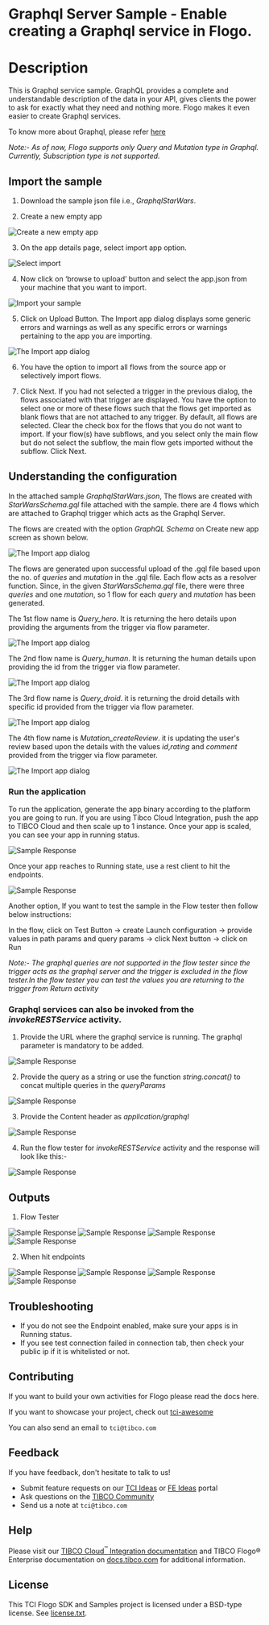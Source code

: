 # Graphql Server Sample - Enable creating a Graphql service in Flogo.

# Description

This is Graphql service sample. GraphQL provides a complete and understandable description of the data in your API, gives clients the power to ask for exactly what they need and nothing more. Flogo makes it even easier to create Graphql services. 

To know more about Graphql, please refer [here](https://graphql.org/)

*Note:- As of now, Flogo supports only Query and Mutation type in Graphql. Currently, Subscription type is not supported.*

## Import the sample
1. Download the sample json file i.e., *GraphqlStarWars*.

2. Create a new empty app

![Create a new empty app](../import-screenshots/graphql-create-app.png)

3. On the app details page, select import app option.

![Select import](../import-screenshots/3.png)

4. Now click on ‘browse to upload’ button and select the app.json from your machine that you want to import.

![Import your sample](../import-screenshots/4.png)

5. Click on Upload Button. The Import app dialog displays some generic errors and warnings as well as any specific errors or warnings pertaining to the app you are importing.

![The Import app dialog](../import-screenshots/5.png)

6. You have the option to import all flows from the source app or selectively import flows.

7.  Click Next. If you had not selected a trigger in the previous dialog, the flows associated with that trigger are displayed. You have the option to select one or more of these flows such that the flows get imported as blank flows that are not attached to any trigger. By default, all flows are selected. Clear the check box for the flows that you do not want to import. If your flow(s) have subflows, and you select only the main flow but do not select the subflow, the main flow gets imported without the subflow. Click Next.



## Understanding the configuration

In the attached sample *GraphqlStarWars.json*, The flows are created with *StarWarsSchema.gql* file attached with the sample. there are 4 flows which are attached to Graphql trigger which acts as the Graphql Server.

The flows are  created with the option *GraphQL Schema* on Create new app screen as shown below. 

![The Import app dialog](../import-screenshots/graphql_create_flow.png)

The flows are generated upon successful upload of the .gql file based upon the no. of *queries* and *mutation* in the .gql file. Each flow acts as a resolver function. Since, in the given *StarWarsSchema.gql* file, there were three *queries* and one *mutation*, so 1 flow for each *query* and *mutation* has been generated.

The 1st flow name is *Query_hero*. It is returning the hero details upon providing the arguments from the trigger via flow parameter.

![The Import app dialog](../import-screenshots/graphql_flow1.png)

The 2nd flow name is *Query_human*. It is returning the human details upon providing the id  from the trigger via flow parameter.

![The Import app dialog](../import-screenshots/graphql_flow2.png)

The 3rd flow name is *Query_droid*. it is returning the droid details with specific id provided from the trigger via flow parameter.

![The Import app dialog](../import-screenshots/graphql_flow3.png)

The 4th flow name is *Mutation_createReview*. it is updating the user's review based upon the details with the values *id*,*rating* and *comment* provided from the trigger via flow parameter.

![The Import app dialog](../import-screenshots/graphql_flow4.png)


### Run the application

To run the application, generate the app binary according to the platform you are going to run. If you are using Tibco Cloud Integration, push the app to TIBCO Cloud and then scale up to 1 instance. Once your app is scaled, you can see your app in running status.

![Sample Response](../import-screenshots/graphql-binary-generation.png)

Once your app reaches to Running state, use a rest client to hit the endpoints.  

![Sample Response](../import-screenshots/graphql-app-running.png)

Another option, If you want to test the sample in the Flow tester then follow below instructions:
 
In the flow, click on Test Button -> create Launch configuration -> provide values in path params and query params -> click Next button -> click on Run

*Note:- The graphql queries are not supported in the flow tester since the trigger acts as the graphql server and the trigger is excluded in the flow tester.In the flow tester you can test the values you are returning to the trigger from Return activity*



### Graphql services can also be invoked from the *invokeRESTService* activity.

1. Provide the URL where the graphql service is running. The graphql parameter is mandatory to be added.

![Sample Response](../import-screenshots/Graphql-InvokeRest-Settings.png)

2. Provide the query as a string or use the function *string.concat()* to concat multiple queries in the *queryParams*

![Sample Response](../import-screenshots/Graphql-InvokeRest-graphql.png)

3. Provide the Content header as *application/graphql*

![Sample Response](../import-screenshots/Graphql-invokeRest-Headers.png)

4. Run the flow tester for *invokeRESTService* activity and the response will look like this:-

![Sample Response](../import-screenshots/Graphql-restinvoke-flow3-response.png)


## Outputs

1. Flow Tester

![Sample Response](../import-screenshots/graphql-flow1-tester.png)
![Sample Response](../import-screenshots/graphql-flow2-tester.png)
![Sample Response](../import-screenshots/graphql-flow3-tester.png)
![Sample Response](../import-screenshots/graphql-flow4-tester.png)

2. When hit endpoints

![Sample Response](../import-screenshots/graphql-flow1-response.png)
![Sample Response](../import-screenshots/graphql-flow2-response.png)
![Sample Response](../import-screenshots/graphql-flow3-response.png)
![Sample Response](../import-screenshots/graphql-flow4-response.png)



## Troubleshooting

* If you do not see the Endpoint enabled, make sure your apps is in Running status.
* If you see test connection failed in connection tab, then check your public ip if it is whitelisted or not.

## Contributing
If you want to build your own activities for Flogo please read the docs here.

If you want to showcase your project, check out [tci-awesome](https://github.com/TIBCOSoftware/tci-awesome)

You can also send an email to `tci@tibco.com`

## Feedback
If you have feedback, don't hesitate to talk to us!

* Submit feature requests on our [TCI Ideas](https://ideas.tibco.com/?project=TCI) or [FE Ideas](https://ideas.tibco.com/?project=FE) portal
* Ask questions on the [TIBCO Community](https://community.tibco.com/answers/product/344006)
* Send us a note at `tci@tibco.com`

## Help
Please visit our [TIBCO Cloud<sup>&trade;</sup> Integration documentation](https://integration.cloud.tibco.com/docs/) and TIBCO Flogo® Enterprise documentation on [docs.tibco.com](https://docs.tibco.com/) for additional information.

## License
This TCI Flogo SDK and Samples project is licensed under a BSD-type license. See [license.txt](license.txt).










